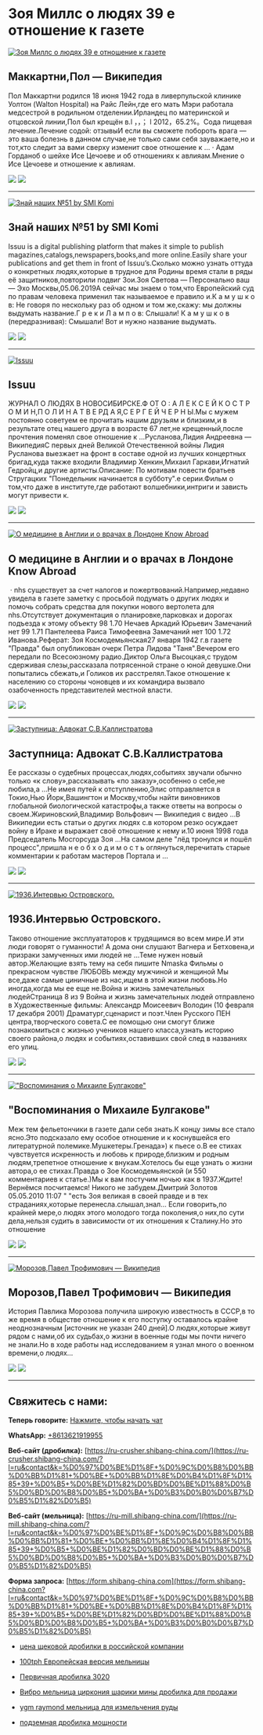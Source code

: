 # Зоя Миллс о людях 39 е отношение к газете

<a href="https://swt.shibang-china.com/?l=ru&img&k=%D0%97%D0%BE%D1%8F+%D0%9C%D0%B8%D0%BB%D0%BB%D1%81+%D0%BE+%D0%BB%D1%8E%D0%B4%D1%8F%D1%85+39+%D0%B5+%D0%BE%D1%82%D0%BD%D0%BE%D1%88%D0%B5%D0%BD%D0%B8%D0%B5+%D0%BA+%D0%B3%D0%B0%D0%B7%D0%B5%D1%82%D0%B5" target="_blank">![Зоя Миллс о людях 39 е отношение к газете](http://static.shibang-china.com/all-800x300/1311.jpg)</a>

## Маккартни,Пол — Википедия
Пол Маккартни родился 18 июня 1942 года в ливерпульской клинике Уолтон (Walton Hospital) на Райс Лейн,где его мать Мэри работала медсестрой в родильном отделении.Ирландец по материнской и отцовской линии,Пол был крещён в.l ，，； l 2012，65.2%。Сода пищевая лечение.Лечение содой: отзывыИ если вы сможете побороть врага — это ваша болезнь в данном случае,не только сами себя зауважаете,но и тот,кто следит за вами сверху изменит свое отношение к …&nbsp;&#0183;&#32;Адам Горданоб о шейхе Исе Цечоеве и об отношениях к авлияам.Мнение о Исе Цечоеве и отношение к авлияам.


<a href="https://whatsapp.shibangsoft.com/WhatsApp.php" target="_blank" title="WhatsApp">![](http://static.shibang-china.com/icon/whatsapp.png)</a> <a href="https://swt.shibang-china.com/?l=ru&icon&k=%D0%97%D0%BE%D1%8F+%D0%9C%D0%B8%D0%BB%D0%BB%D1%81+%D0%BE+%D0%BB%D1%8E%D0%B4%D1%8F%D1%85+39+%D0%B5+%D0%BE%D1%82%D0%BD%D0%BE%D1%88%D0%B5%D0%BD%D0%B8%D0%B5+%D0%BA+%D0%B3%D0%B0%D0%B7%D0%B5%D1%82%D0%B5" target="_blank">![](http://static.shibang-china.com/icon/chat-ru.png)</a>

---

<a href="https://swt.shibang-china.com/?l=ru&img&k=%D0%97%D0%BE%D1%8F+%D0%9C%D0%B8%D0%BB%D0%BB%D1%81+%D0%BE+%D0%BB%D1%8E%D0%B4%D1%8F%D1%85+39+%D0%B5+%D0%BE%D1%82%D0%BD%D0%BE%D1%88%D0%B5%D0%BD%D0%B8%D0%B5+%D0%BA+%D0%B3%D0%B0%D0%B7%D0%B5%D1%82%D0%B5" target="_blank">![Знай наших №51 by SMI Komi](http://static.shibang-china.com/all-800x300/243.jpg)</a>

## Знай наших №51 by SMI Komi
Issuu is a digital publishing platform that makes it simple to publish magazines,catalogs,newspapers,books,and more online.Easily share your publications and get them in front of Issuu’s.Сколько можно узнать оттуда о конкретных людях,которые в трудное для Родины время стали в ряды её защитников,повторили подвиг Зои.Зоя Светова — Персонально ваш — Эхо Москвы,05.06.2019А сейчас мы знаем о том,что Европейский суд по правам человека применил так называемое е правило и.К а м у ш к о в: Не говоря по нескольку раз об одном и том же,скажу: мы должны выдумать название.Г р е к и Л а м п о в: Слышали! К а м у ш к о в (передразнивая): Смышали! Вот и нужно название выдумать.


<a href="https://whatsapp.shibangsoft.com/WhatsApp.php" target="_blank" title="WhatsApp">![](http://static.shibang-china.com/icon/whatsapp.png)</a> <a href="https://swt.shibang-china.com/?l=ru&icon&k=%D0%97%D0%BE%D1%8F+%D0%9C%D0%B8%D0%BB%D0%BB%D1%81+%D0%BE+%D0%BB%D1%8E%D0%B4%D1%8F%D1%85+39+%D0%B5+%D0%BE%D1%82%D0%BD%D0%BE%D1%88%D0%B5%D0%BD%D0%B8%D0%B5+%D0%BA+%D0%B3%D0%B0%D0%B7%D0%B5%D1%82%D0%B5" target="_blank">![](http://static.shibang-china.com/icon/chat-ru.png)</a>

---

<a href="https://swt.shibang-china.com/?l=ru&img&k=%D0%97%D0%BE%D1%8F+%D0%9C%D0%B8%D0%BB%D0%BB%D1%81+%D0%BE+%D0%BB%D1%8E%D0%B4%D1%8F%D1%85+39+%D0%B5+%D0%BE%D1%82%D0%BD%D0%BE%D1%88%D0%B5%D0%BD%D0%B8%D0%B5+%D0%BA+%D0%B3%D0%B0%D0%B7%D0%B5%D1%82%D0%B5" target="_blank">![Issuu](http://static.shibang-china.com/all-800x300/702.jpg)</a>

## Issuu
ЖУРНАЛ О ЛЮДЯХ В НОВОСИБИРСКЕ.Ф ОТ О : А Л Е К С Е Й К О С Т Р О М И Н,П О Л И Н А Т В Е РД А Я,С Е Р Г Е Й Ч Е Р Н Ы.Мы с мужем постоянно советуем ее прочитать нашим друзьям и близким,и в результате отец нашего друга в возрасте 67 лет,не крещенный,после прочтения поменял свое отношение к …Русланова,Лидия Андреевна — ВикипедияС первых дней Великой Отечественной войны Лидия Русланова выезжает на фронт в составе одной из лучших концертных бригад,куда также входили Владимир Хенкин,Михаил Гаркави,Игнатий Гедройц,и другие артисты.Описание: По мотивам повести братьев Стругацких &quot;Понедельник начинается в субботу&quot;.е серии.Фильм о том,что даже в институте,где работают волшебники,интриги и зависть могут привести к.


<a href="https://whatsapp.shibangsoft.com/WhatsApp.php" target="_blank" title="WhatsApp">![](http://static.shibang-china.com/icon/whatsapp.png)</a> <a href="https://swt.shibang-china.com/?l=ru&icon&k=%D0%97%D0%BE%D1%8F+%D0%9C%D0%B8%D0%BB%D0%BB%D1%81+%D0%BE+%D0%BB%D1%8E%D0%B4%D1%8F%D1%85+39+%D0%B5+%D0%BE%D1%82%D0%BD%D0%BE%D1%88%D0%B5%D0%BD%D0%B8%D0%B5+%D0%BA+%D0%B3%D0%B0%D0%B7%D0%B5%D1%82%D0%B5" target="_blank">![](http://static.shibang-china.com/icon/chat-ru.png)</a>

---

<a href="https://swt.shibang-china.com/?l=ru&img&k=%D0%97%D0%BE%D1%8F+%D0%9C%D0%B8%D0%BB%D0%BB%D1%81+%D0%BE+%D0%BB%D1%8E%D0%B4%D1%8F%D1%85+39+%D0%B5+%D0%BE%D1%82%D0%BD%D0%BE%D1%88%D0%B5%D0%BD%D0%B8%D0%B5+%D0%BA+%D0%B3%D0%B0%D0%B7%D0%B5%D1%82%D0%B5" target="_blank">![О медицине в Англии и о врачах в Лондоне Know Abroad](http://static.shibang-china.com/all-800x300/1463.jpg)</a>

## О медицине в Англии и о врачах в Лондоне Know Abroad
&nbsp;&#0183;&#32;nhs существует за счет налогов и пожертвований.Например,недавно увидела в газете заметку с просьбой подумать о других людях и помочь собрать средства для покупки нового вертолета для nhs.Отсутствует документация о планировке,парковках и дорогах подъезда к этому объекту 98 1.70 Нечаев Аркадий Юрьевич Замечаний нет 99 1.71 Пантелеева Раиса Тимофеевна Замечаний нет 100 1.72 Иванова.Реферат: Зоя Космодемьянская27 января 1942 г.в газете &quot;Правда&quot; был опубликован очерк Петра Лидова &quot;Таня&quot;.Вечером его передали по Всесоюзному радио.Диктор Ольга Высоцкая,с трудом сдерживая слезы,рассказала потрясенной стране о юной девушке.Они попытались сбежать,и Голиков их расстрелял.Такое отношение к населению со стороны чоновцев и их командира вызвало озабоченность представителей местной власти.


<a href="https://whatsapp.shibangsoft.com/WhatsApp.php" target="_blank" title="WhatsApp">![](http://static.shibang-china.com/icon/whatsapp.png)</a> <a href="https://swt.shibang-china.com/?l=ru&icon&k=%D0%97%D0%BE%D1%8F+%D0%9C%D0%B8%D0%BB%D0%BB%D1%81+%D0%BE+%D0%BB%D1%8E%D0%B4%D1%8F%D1%85+39+%D0%B5+%D0%BE%D1%82%D0%BD%D0%BE%D1%88%D0%B5%D0%BD%D0%B8%D0%B5+%D0%BA+%D0%B3%D0%B0%D0%B7%D0%B5%D1%82%D0%B5" target="_blank">![](http://static.shibang-china.com/icon/chat-ru.png)</a>

---

<a href="https://swt.shibang-china.com/?l=ru&img&k=%D0%97%D0%BE%D1%8F+%D0%9C%D0%B8%D0%BB%D0%BB%D1%81+%D0%BE+%D0%BB%D1%8E%D0%B4%D1%8F%D1%85+39+%D0%B5+%D0%BE%D1%82%D0%BD%D0%BE%D1%88%D0%B5%D0%BD%D0%B8%D0%B5+%D0%BA+%D0%B3%D0%B0%D0%B7%D0%B5%D1%82%D0%B5" target="_blank">![Заступница: Адвокат С.В.Каллистратова](http://static.shibang-china.com/all-800x300/86.jpg)</a>

## Заступница: Адвокат С.В.Каллистратова
Ее рассказы о судебных процессах,людях,событиях звучали обычно только &#171;к слову&#187;,рассказывать &#171;по заказу&#187;,особенно о себе,не любила,а …Не имея путей к отступлению,Элис отправляется в Токио,Нью Йорк,Вашингтон и Москву,чтобы найти виновников глобальной биологической катастрофы,а также ответы на вопросы о своем.Жириновский,Владимир Вольфович — Википедия с видео …В Википедии есть статьи о других людях с.в котором резко осуждает войну в Ираке и выражает своё отношение к нему и.10 июня 1998 года Председатель Мосгорсуда Зоя …На самом деле &quot;лёд тронулся и пошёл процесс&quot;,пришла н е о б х о д и м о с т ь оглянуться,перечитать старые комментарии к работам мастеров Портала и …


<a href="https://whatsapp.shibangsoft.com/WhatsApp.php" target="_blank" title="WhatsApp">![](http://static.shibang-china.com/icon/whatsapp.png)</a> <a href="https://swt.shibang-china.com/?l=ru&icon&k=%D0%97%D0%BE%D1%8F+%D0%9C%D0%B8%D0%BB%D0%BB%D1%81+%D0%BE+%D0%BB%D1%8E%D0%B4%D1%8F%D1%85+39+%D0%B5+%D0%BE%D1%82%D0%BD%D0%BE%D1%88%D0%B5%D0%BD%D0%B8%D0%B5+%D0%BA+%D0%B3%D0%B0%D0%B7%D0%B5%D1%82%D0%B5" target="_blank">![](http://static.shibang-china.com/icon/chat-ru.png)</a>

---

<a href="https://swt.shibang-china.com/?l=ru&img&k=%D0%97%D0%BE%D1%8F+%D0%9C%D0%B8%D0%BB%D0%BB%D1%81+%D0%BE+%D0%BB%D1%8E%D0%B4%D1%8F%D1%85+39+%D0%B5+%D0%BE%D1%82%D0%BD%D0%BE%D1%88%D0%B5%D0%BD%D0%B8%D0%B5+%D0%BA+%D0%B3%D0%B0%D0%B7%D0%B5%D1%82%D0%B5" target="_blank">![1936.Интервью Островского.](http://static.shibang-china.com/all-800x300/175.jpg)</a>

## 1936.Интервью Островского.
Таково отношение эксплуататоров к трудящимся во всем мире.И эти люди говорят о гуманности! А дома они слушают Вагнера и Бетховена,и призраки замученных ими людей не …Теме нужен новый автор.Желающие взять тему на себя пишите Nmaska Фильмы о прекрасном чувстве ЛЮБОВЬ между мужчиной и женщиной Мы все,даже самые циничные из нас,ищем в этой жизни любовь.Но иногда,когда мы ее еще не.Война и жизнь замечательных людейСтраница 8 из 9 Война и жизнь замечательных людей отправлено в Художественные фильмы: Александр Моисеевич Володин (10 февраля 17 декабря 2001) Драматург,сценарист и поэт.Член Русского ПЕН центра,творческого совета.С ее помощью они смогут ближе познакомиться с жизнью учеников нашего класса,узнать историю своего района,о людях и событиях,оставивших свой след в названиях его улиц.


<a href="https://whatsapp.shibangsoft.com/WhatsApp.php" target="_blank" title="WhatsApp">![](http://static.shibang-china.com/icon/whatsapp.png)</a> <a href="https://swt.shibang-china.com/?l=ru&icon&k=%D0%97%D0%BE%D1%8F+%D0%9C%D0%B8%D0%BB%D0%BB%D1%81+%D0%BE+%D0%BB%D1%8E%D0%B4%D1%8F%D1%85+39+%D0%B5+%D0%BE%D1%82%D0%BD%D0%BE%D1%88%D0%B5%D0%BD%D0%B8%D0%B5+%D0%BA+%D0%B3%D0%B0%D0%B7%D0%B5%D1%82%D0%B5" target="_blank">![](http://static.shibang-china.com/icon/chat-ru.png)</a>

---

<a href="https://swt.shibang-china.com/?l=ru&img&k=%D0%97%D0%BE%D1%8F+%D0%9C%D0%B8%D0%BB%D0%BB%D1%81+%D0%BE+%D0%BB%D1%8E%D0%B4%D1%8F%D1%85+39+%D0%B5+%D0%BE%D1%82%D0%BD%D0%BE%D1%88%D0%B5%D0%BD%D0%B8%D0%B5+%D0%BA+%D0%B3%D0%B0%D0%B7%D0%B5%D1%82%D0%B5" target="_blank">![&quot;Воспоминания о Михаиле Булгакове&quot;](http://static.shibang-china.com/all-800x300/300.jpg)</a>

## &quot;Воспоминания о Михаиле Булгакове&quot;
Меж тем фельетончики в газете дали себя знать.К концу зимы все стало ясно.Это подсказало ему особое отношение и к коснувшейся его литературной полемике.Мушкетеры.Гренада&#187;) к пьесе о.В ее стихах чувствуется искренность и любовь к природе,близким и родным людям,трепетное отношение к внукам.Хотелось бы еще узнать о жизни автора,о ее стихах.Правда о Зое Космодемьянской (и 550 комментариев к статье.)Мы к вам постучим ночью как в 1937.Ждите! Вернёмся посчитаемся! Никого не забудем.Дмитрий Золотов 05.05.2010 11:07 &quot; &quot;есть Зоя великая в своей правде и в тех страданиях,которые перенесла.слышал,знал… Если говорить,по крайней мере,о людях этого молодого тогда поколения,о них,по сути дела,нельзя судить в зависимости от их отношения к Сталину.Но это отношение


<a href="https://whatsapp.shibangsoft.com/WhatsApp.php" target="_blank" title="WhatsApp">![](http://static.shibang-china.com/icon/whatsapp.png)</a> <a href="https://swt.shibang-china.com/?l=ru&icon&k=%D0%97%D0%BE%D1%8F+%D0%9C%D0%B8%D0%BB%D0%BB%D1%81+%D0%BE+%D0%BB%D1%8E%D0%B4%D1%8F%D1%85+39+%D0%B5+%D0%BE%D1%82%D0%BD%D0%BE%D1%88%D0%B5%D0%BD%D0%B8%D0%B5+%D0%BA+%D0%B3%D0%B0%D0%B7%D0%B5%D1%82%D0%B5" target="_blank">![](http://static.shibang-china.com/icon/chat-ru.png)</a>

---

<a href="https://swt.shibang-china.com/?l=ru&img&k=%D0%97%D0%BE%D1%8F+%D0%9C%D0%B8%D0%BB%D0%BB%D1%81+%D0%BE+%D0%BB%D1%8E%D0%B4%D1%8F%D1%85+39+%D0%B5+%D0%BE%D1%82%D0%BD%D0%BE%D1%88%D0%B5%D0%BD%D0%B8%D0%B5+%D0%BA+%D0%B3%D0%B0%D0%B7%D0%B5%D1%82%D0%B5" target="_blank">![Морозов,Павел Трофимович — Википедия](http://static.shibang-china.com/all-800x300/169.jpg)</a>

## Морозов,Павел Трофимович — Википедия
История Павлика Морозова получила широкую известность в СССР,в то же время в обществе отношение к его поступку оставалось крайне неоднозначным [источник не указан 240 дней].О людях,которые живут рядом с нами,об их судьбах,о жизни в военные годы мы почти ничего не знали.Но в ходе работы над исследованием я узнал много о военном времени,о людях…

<a href="https://whatsapp.shibangsoft.com/WhatsApp.php" target="_blank" title="WhatsApp">![](http://static.shibang-china.com/icon/whatsapp.png)</a> <a href="https://swt.shibang-china.com/?l=ru&icon&k=%D0%97%D0%BE%D1%8F+%D0%9C%D0%B8%D0%BB%D0%BB%D1%81+%D0%BE+%D0%BB%D1%8E%D0%B4%D1%8F%D1%85+39+%D0%B5+%D0%BE%D1%82%D0%BD%D0%BE%D1%88%D0%B5%D0%BD%D0%B8%D0%B5+%D0%BA+%D0%B3%D0%B0%D0%B7%D0%B5%D1%82%D0%B5" target="_blank">![](http://static.shibang-china.com/icon/chat-ru.png)</a>

---
## Свяжитесь с нами:

**Теперь говорите:** [Нажмите, чтобы начать чат](https://swt.shibang-china.com?l=ru&contact&k=%D0%97%D0%BE%D1%8F+%D0%9C%D0%B8%D0%BB%D0%BB%D1%81+%D0%BE+%D0%BB%D1%8E%D0%B4%D1%8F%D1%85+39+%D0%B5+%D0%BE%D1%82%D0%BD%D0%BE%D1%88%D0%B5%D0%BD%D0%B8%D0%B5+%D0%BA+%D0%B3%D0%B0%D0%B7%D0%B5%D1%82%D0%B5)

**WhatsApp:**  [+8613621919955](https://whatsapp.shibangsoft.com/WhatsApp.php)

**Веб-сайт (дробилка):** [https://ru-crusher.shibang-china.com/](https://ru-crusher.shibang-china.com/?l=ru&contact&k=%D0%97%D0%BE%D1%8F+%D0%9C%D0%B8%D0%BB%D0%BB%D1%81+%D0%BE+%D0%BB%D1%8E%D0%B4%D1%8F%D1%85+39+%D0%B5+%D0%BE%D1%82%D0%BD%D0%BE%D1%88%D0%B5%D0%BD%D0%B8%D0%B5+%D0%BA+%D0%B3%D0%B0%D0%B7%D0%B5%D1%82%D0%B5)

**Веб-сайт (мельница):** [https://ru-mill.shibang-china.com/](https://ru-mill.shibang-china.com/?l=ru&contact&k=%D0%97%D0%BE%D1%8F+%D0%9C%D0%B8%D0%BB%D0%BB%D1%81+%D0%BE+%D0%BB%D1%8E%D0%B4%D1%8F%D1%85+39+%D0%B5+%D0%BE%D1%82%D0%BD%D0%BE%D1%88%D0%B5%D0%BD%D0%B8%D0%B5+%D0%BA+%D0%B3%D0%B0%D0%B7%D0%B5%D1%82%D0%B5)

**Форма запроса:** [https://form.shibang-china.com](https://form.shibang-china.com?l=ru&contact&k=%D0%97%D0%BE%D1%8F+%D0%9C%D0%B8%D0%BB%D0%BB%D1%81+%D0%BE+%D0%BB%D1%8E%D0%B4%D1%8F%D1%85+39+%D0%B5+%D0%BE%D1%82%D0%BD%D0%BE%D1%88%D0%B5%D0%BD%D0%B8%D0%B5+%D0%BA+%D0%B3%D0%B0%D0%B7%D0%B5%D1%82%D0%B5)

* [цена щековой дробилки в российской компании](../123/%D1%86%D0%B5%D0%BD%D0%B0%20%D1%89%D0%B5%D0%BA%D0%BE%D0%B2%D0%BE%D0%B9%20%D0%B4%D1%80%D0%BE%D0%B1%D0%B8%D0%BB%D0%BA%D0%B8%20%D0%B2%20%D1%80%D0%BE%D1%81%D1%81%D0%B8%D0%B9%D1%81%D0%BA%D0%BE%D0%B9%20%D0%BA%D0%BE%D0%BC%D0%BF%D0%B0%D0%BD%D0%B8%D0%B8.md)

* [100tph Европейская версия мельницы](../124/100tph%20%D0%95%D0%B2%D1%80%D0%BE%D0%BF%D0%B5%D0%B9%D1%81%D0%BA%D0%B0%D1%8F%20%D0%B2%D0%B5%D1%80%D1%81%D0%B8%D1%8F%20%D0%BC%D0%B5%D0%BB%D1%8C%D0%BD%D0%B8%D1%86%D1%8B.md)

* [Первичная дробилка 3020](../122/%D0%9F%D0%B5%D1%80%D0%B2%D0%B8%D1%87%D0%BD%D0%B0%D1%8F%20%D0%B4%D1%80%D0%BE%D0%B1%D0%B8%D0%BB%D0%BA%D0%B0%203020.md)

* [Вибро мельница циркония шарики мины дробилка для продажи](../125/%D0%92%D0%B8%D0%B1%D1%80%D0%BE%20%D0%BC%D0%B5%D0%BB%D1%8C%D0%BD%D0%B8%D1%86%D0%B0%20%D1%86%D0%B8%D1%80%D0%BA%D0%BE%D0%BD%D0%B8%D1%8F%20%D1%88%D0%B0%D1%80%D0%B8%D0%BA%D0%B8%20%D0%BC%D0%B8%D0%BD%D1%8B%20%D0%B4%D1%80%D0%BE%D0%B1%D0%B8%D0%BB%D0%BA%D0%B0%20%D0%B4%D0%BB%D1%8F%20%D0%BF%D1%80%D0%BE%D0%B4%D0%B0%D0%B6%D0%B8.md)

* [ygm raymond мельница для измельчения руды](../125/ygm%20raymond%20%D0%BC%D0%B5%D0%BB%D1%8C%D0%BD%D0%B8%D1%86%D0%B0%20%D0%B4%D0%BB%D1%8F%20%D0%B8%D0%B7%D0%BC%D0%B5%D0%BB%D1%8C%D1%87%D0%B5%D0%BD%D0%B8%D1%8F%20%D1%80%D1%83%D0%B4%D1%8B.md)

* [подземная дробилка мощности](../121/%D0%BF%D0%BE%D0%B4%D0%B7%D0%B5%D0%BC%D0%BD%D0%B0%D1%8F%20%D0%B4%D1%80%D0%BE%D0%B1%D0%B8%D0%BB%D0%BA%D0%B0%20%D0%BC%D0%BE%D1%89%D0%BD%D0%BE%D1%81%D1%82%D0%B8.md)